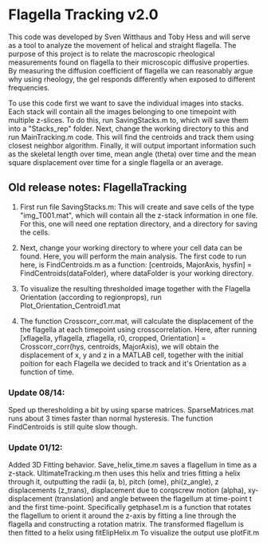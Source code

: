 # Flagella Tracking v2.0

This code was developed by Sven Witthaus and Toby Hess and will serve as a tool to analyze the movement of helical and straight flagella. The purpose of this project is to relate the macroscopic rheological measurements found on flagella to their microscopic diffusive properties. By measuring the diffusion coefficient of flagella we can reasonably argue why using rheology, the gel responds differently when exposed to different frequencies.

To use this code first we want to save the individual images into stacks. Each stack will contain all the images belonging to one timepoint with multiple z-slices. To do this, run SavingStacks.m to, which will save them into a "Stacks_rep" folder. Next, change the working directory to this and run MainTracking.m code. This will find the centroids and track them using closest neighbor algorithm. Finally, it will output important information such as the skeletal length over time, mean angle (theta) over time and the mean square displacement over time for a single flagella or an average.



## Old release notes: FlagellaTracking

1. First run file SavingStacks.m: This will create and save cells of the type "img_T001.mat", which will contain all the z-stack information in one file.
For this, one will need one reptation directory, and a directory for saving the cells. 

2. Next, change your working directory to where your cell data can be found. Here, you will perform the main analysis. The first code to run here, is FindCentroids.m as a function: [centroids, MajorAxis, hysfin] = FindCentroids(dataFolder), where dataFolder is your working directory. 

3. To visualize the resulting thresholded image together with the Flagella Orientation (according to regionprops), run Plot_Orientation_Centroid1.mat

4. The function Crosscorr_corr.mat, will calculate the displacement of the the flagella at each timepoint using crosscorrelation. Here, after running [xflagella, yflagella, zflagella, r0, cropped, Orientation] = Crosscorr_corr(hys, centroids, MajorAxis), we will obtain the displacement of x, y and z in a MATLAB cell, together with the initial poition for each Flagella we decided to track and it's Orientation as a function of time.


### Update 08/14: 

Sped up theresholding a bit by using sparse matrices. SparseMatrices.mat runs about 3 times faster than normal hysteresis. The function FindCentroids is still quite slow though.

### Update 01/12:

Added 3D Fitting behavior. Save_helix_time.m saves a flagellum in time as a z-stack. UltimateTracking.m then uses this helix and tries fitting a helix through it, outputting the radii (a, b), pitch (ome), phi(z_angle), z displacements (z_trans), displacement due to corqscrew motion (alpha), xy-displacement (translation) and angle between the flagellum at time-point t and the first time-point.
Specifically getphase1.m is a function that rotates the flagellum to orient it around the z-axis by fitting a line through the flagella and constructing a rotation matrix. The transformed flagellum is then fitted to a helix using fitElipHelix.m
To visualize the output use plotFit.m
